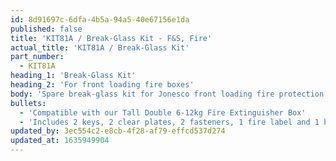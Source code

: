 ```yaml
---
id: 8d91697c-6dfa-4b5a-94a5-40e67156e1da
published: false
title: 'KIT81A / Break-Glass Kit - F&S, Fire'
actual_title: 'KIT81A / Break-Glass Kit'
part_number:
  - KIT81A
heading_1: 'Break-Glass Kit'
heading_2: 'For front loading fire boxes'
body: 'Spare break-glass kit for Jonesco front loading fire protection boxes.'
bullets:
  - 'Compatible with our Tall Double 6-12kg Fire Extinguisher Box'
  - 'Includes 2 keys, 2 clear plates, 2 fasteners, 1 fire label and 1 hose reel label'
updated_by: 3ec554c2-e8cb-4f28-af79-effcd537d274
updated_at: 1635949904
---
```

